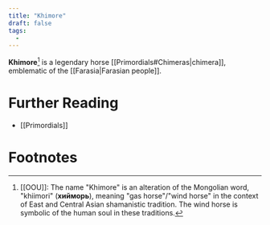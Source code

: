 ```yaml
---
title: "Khimore"
draft: false
tags:
  - 
---
```


**Khimore**[^khi] is a legendary horse [[Primordials#Chimeras|chimera]], emblematic of the [[Farasia|Farasian people]].

# Further Reading
- [[Primordials]]

# Footnotes
[^khi]:[[OOU]]: The name "Khimore" is an alteration of the Mongolian word, "khiimori" (**хийморь**), meaning "gas horse"/"wind horse" in the context of East and Central Asian shamanistic tradition. The wind horse is symbolic of the human soul in these traditions.